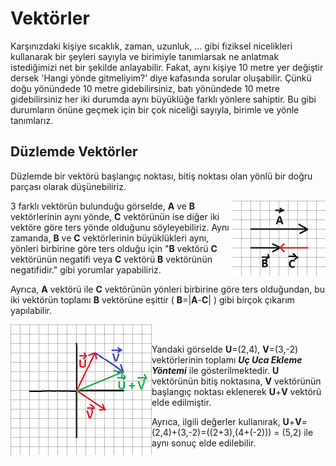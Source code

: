 # Vektörler
Karşınızdaki kişiye sıcaklık, zaman, uzunluk, ... gibi fiziksel nicelikleri kullanarak bir şeyleri sayıyla ve birimiyle tanımlarsak ne anlatmak istediğimizi net bir şekilde anlayabilir. Fakat, aynı kişiye 10 metre yer değiştir dersek 'Hangi yönde gitmeliyim?' diye kafasında sorular oluşabilir. Çünkü doğu yönündede 10 metre gidebilirsiniz, batı yönündede 10 metre gidebilirsiniz her iki durumda aynı büyüklüğe farklı yönlere sahiptir. Bu gibi durumların önüne geçmek için bir çok niceliği sayıyla, birimle ve yönle tanımlarız.    

## Düzlemde Vektörler
Düzlemde bir vektörü başlangıç noktası, bitiş noktası olan yönlü bir doğru parçası olarak düşünebiliriz.

<img src='vektörGörsel/vektörgörsel-1.png' alt='A,B ve C Vektörleri' align='right' padding:10px > 

3 farklı vektörün bulunduğu görselde, **A** ve **B** vektörlerinin aynı yönde, **C** vektörünün ise diğer iki vektöre göre ters yönde olduğunu söyleyebiliriz. Aynı zamanda, **B** ve **C** vektörlerinin büyüklükleri aynı, yönleri birbirine göre ters olduğu için "**B** vektörü **C** vektörünün negatifi veya  **C** vektörü **B** vektörünün negatifidir." gibi yorumlar yapabiliriz.

Ayrıca, **A** vektörü ile **C** vektörünün yönleri birbirine göre ters olduğundan, bu iki vektörün toplamı **B** vektörüne eşittir ( **B**=|**A**-**C**| ) gibi birçok çıkarım yapılabilir.

<img src='vektörGörsel/vektörgörsel-2.png' alt='A,B ve C Vektörleri ' align ='left' padding:10px  >

<br/>

Yandaki görselde **U**=(2,4), **V**=(3,-2) vektörlerinin toplamı ***Uç Uca Ekleme Yöntemi*** ile gösterilmektedir. **U** vektörünün bitiş noktasına, **V** vektörünün başlangıç noktası eklenerek **U**+**V** vektörü elde edilmiştir.

Ayrıca, ilgili değerler kullanırak, **U**+**V**= (2,4)+(3,-2)=((2+3),(4+(-2))) = (5,2) ile aynı sonuç elde edilebilir.



